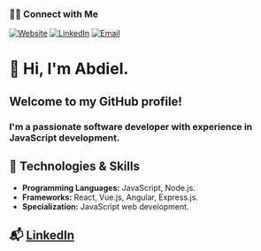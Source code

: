  <h3> 🤝🏻 Connect with Me </h3>
<p>
<a href="https://abdielp.github.io/webdeveloper-portfolio/" target="_blank"><img alt="Website" src="https://img.shields.io/badge/Website-AbdielP%20--%20webdeveloper--portfolio-%230961B8?style=flat&logo=google-chrome"></a>
<a href="https://www.linkedin.com/in/abdielpinzoncarrera" target="_blank"><img alt="LinkedIn" src="https://img.shields.io/badge/Linkedin-%40abdiel--pinz%C3%B3n-%230961B8?style=flat&logo=linkedin"></a>
 <a href="mailto:abdiel.pinzonc@gmail.com"><img alt="Email" src="https://img.shields.io/badge/Email-abdiel.pinzonc@gmail.com-blue?style=flat&logo=gmail"></a>
</p>

# 👋 Hi, I'm Abdiel.  
## Welcome to my GitHub profile! 
### I'm a passionate software developer with experience in JavaScript development.

## 🔧 Technologies & Skills  
- **Programming Languages:** JavaScript, Node.js.  
- **Frameworks:** React, Vue.js, Angular, Express.js.  
- **Specialization:** JavaScript web development.  

## 📬 [LinkedIn](https://www.linkedin.com/in/abdielpinzoncarrera) 
